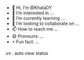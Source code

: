 - 👋 Hi, I’m @KhalaDY
- 👀 I’m interested in ...
- 🌱 I’m currently learning ...
- 💞️ I’m looking to collaborate on ...
- 📫 How to reach me ...
- 😄 Pronouns: ...
- ⚡ Fun fact: ...

<!---
KhalaDY/KhalaDY is a ✨ special ✨ repository because its `README.md` (this file) appears on your GitHub profile.
You can click the Preview link to take a look at your changes.
--->
.vv
. auto view status
